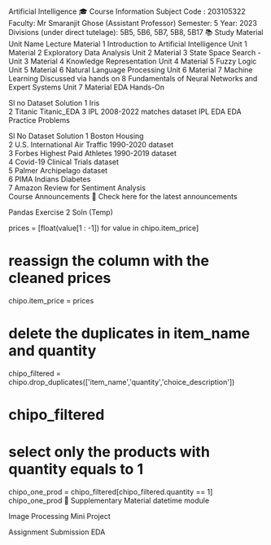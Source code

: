 Artificial Intelligence
🎓 Course Information
Subject Code : 203105322
Faculty: Mr Smaranjit Ghose (Assistant Professor)
Semester: 5
Year: 2023
Divisions (under direct tutelage): 5B5, 5B6, 5B7, 5B8, 5B17
📚 Study Material
Unit	Name	Lecture Material
1	Introduction to Artificial Intelligence	Unit 1 Material
2	Exploratory Data Analysis	Unit 2 Material
3	State Space Search	- Unit 3 Material
4	Knowledge Representation	Unit 4 Material
5	Fuzzy Logic	Unit 5 Material
6	Natural Language Processing	Unit 6 Material
7	Machine Learning	Discussed via hands on
8	Fundamentals of Neural Networks and Expert Systems	Unit 7 Material
EDA Hands-On

Sl no	Dataset	Solution
1	Iris	
2	Titanic	Titanic_EDA
3	IPL 2008-2022 matches dataset	IPL EDA
EDA Practice Problems

Sl No	Dataset	Solution
1	Boston Housing	
2	U.S. International Air Traffic 1990-2020 dataset	
3	Forbes Highest Paid Athletes 1990-2019 dataset	
4	Covid-19 Clinical Trials dataset	
5	Palmer Archipelago dataset	
6	PIMA Indians Diabetes	
7	Amazon Review for Sentiment Analysis	
Course Announcements 📢
Check here for the latest announcements

Pandas Exercise 2 Soln (Temp)

prices = [float(value[1 : -1]) for value in chipo.item_price]

# reassign the column with the cleaned prices
chipo.item_price = prices

# delete the duplicates in item_name and quantity
chipo_filtered = chipo.drop_duplicates(['item_name','quantity','choice_description'])

# chipo_filtered

# select only the products with quantity equals to 1
chipo_one_prod = chipo_filtered[chipo_filtered.quantity == 1]
chipo_one_prod
👜 Supplementary Material
datetime module

Image Processing Mini Project

Assignment Submission EDA
